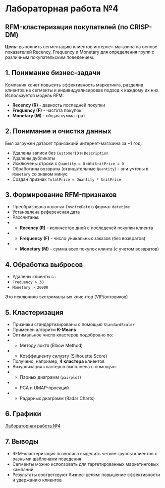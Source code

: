 # Лабораторная работа №4
## RFM-кластеризация покупателей (по CRISP-DM)
**Цель:** выполнить сегментацию клиентов интернет-магазина на основе показателей Recency, Frequency и Monetary для определения групп с различным покупательским поведением.

## 1. Понимание бизнес-задачи
Компания хочет повысить эффективность маркетинга, разделив клиентов на сегменты и индивидуализировав подход к каждому их них. Используется модель RFM:
- **Recency (R)** - давность последней покупки
- **Frequency (F)** - частота покупок
- **Monetary (M)** - общая сумма трат

## 2. Понимание и очистка данных
Был загружен датасет транзакций интернет-магазина за ~1 год:
- Удалены записи без `CustomerID` и `Description`
- Удалены дубликаты
- Исключены строки с `Quantity = 0` или `UnitPrice = 0`
- Обработаны возвраты (отрицательные `Quantity`) - они учтены в `Monetary` со знаком минус
- Создан признак `TotalPrice = Quantity * UnitPrice`

## 3. Формирование RFM-признаков
- Преобразована колонка `InvoiceDate` в формат `datetime`
- Установлена референсная дата
- Рассчитаны:
- - **Recency (R)** - количество дней с последеней покупки клиента
- - **Frequency (F)** - число уникальных заказов (без возвратов)
- - **Monetary (M)** - сумма всех покупок клинта (с учетом возвратов)

## 4. Обработка выбросов
- Удалены клиенты с :
- `Frequency > 30`
- `Monetary > 20000`

Это исключило экстримальных клиентов (VIP/оптовиков)

## 5. Кластеризация
- Признаки стандартизированы с помощью `StandardScaler`
- Применен алгоритм **K-Means**
- Оптимальное число кластеров подоброано по:
- - Методу локтя (Elbow Method)
- - Коэффициенту силуэту (Silhouette Score)
- Получено, например, **4 кластера** клиентов
- Визуализация кластеров выполнена с помощью:
- - Парных диаграмм (`pairplot`)
- - PCA и UMAP-проекций
- - Радарных диаграмм (Radar Charts)

## 6. Графики

[Лабораторная работа №4](Lab4_RFM_Clustering_for_Customer_Segmentation_(CRISP-DM).ipynb)

## 7. Выводы
- RFM-кластеризация позволила выделить четкие группы клиентов с разными шаблонами поведения
- Сегменты можно исползовать для таргетированных маркетинговых кампаний
- Результаты соответсвуют бизнес-целям: повышение эффективности и удержанию клиентов
